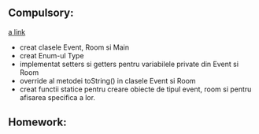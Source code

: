 Compulsory:
-
[a link](https://github.com/AnaMitrea/AdvancedProgrammingLabs/tree/main/Laboratory2/Compulsory/src/main/java)
- creat clasele Event, Room si Main
- creat Enum-ul Type
- implementat setters si getters pentru variabilele private din Event si Room
- override al metodei toString() in clasele Event si Room
- creat functii statice pentru creare obiecte de tipul event, room si pentru afisarea specifica a lor.

Homework:
-
